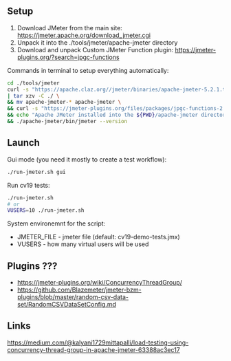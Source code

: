 
## Setup

1. Download JMeter from the main site: https://jmeter.apache.org/download_jmeter.cgi
2. Unpack it into the ./tools/jmeter/apache-jmeter directory
3. Download and unpack Custom JMeter Function plugin: https://jmeter-plugins.org/?search=jpgc-functions

Commands in terminal to setup everything automatically:
```bash
cd ./tools/jmeter
curl -s "https://apache.claz.org//jmeter/binaries/apache-jmeter-5.2.1.tgz" \
| tar xzv -C ./ \
&& mv apache-jmeter-* apache-jmeter \
&& curl -s "https://jmeter-plugins.org/files/packages/jpgc-functions-2.1.zip" | tar xzv -C ./apache-jmeter \
&& echo "Apache JMeter installed into the ${PWD}/apache-jmeter directory"
&& ./apache-jmeter/bin/jmeter --version
```

## Launch

Gui mode (you need it mostly to create a test workflow):
```bash
./run-jmeter.sh gui
```

Run cv19 tests:
```bash
./run-jmeter.sh
# or 
VUSERS=10 ./run-jmeter.sh
```
System environemnt for the script:
* JMETER_FILE - jmeter file (default: cv19-demo-tests.jmx)
* VUSERS - how many virtual users will be used

## Plugins ???

* https://jmeter-plugins.org/wiki/ConcurrencyThreadGroup/
* https://github.com/Blazemeter/jmeter-bzm-plugins/blob/master/random-csv-data-set/RandomCSVDataSetConfig.md

## Links
https://medium.com/@kalyani1729mittapalli/load-testing-using-concurrency-thread-group-in-apache-jmeter-63388ac3ec17

